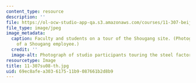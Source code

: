 ```yaml
---
content_type: resource
description: ''
file: https://ol-ocw-studio-app-qa.s3.amazonaws.com/courses/11-307-beijing-urban-design-studio-summer-2008/69ec8afea303617511b9087661b2d8b9_11-307su08-th.jpg
file_type: image/jpeg
image_metadata:
  caption: Faculty and students on a tour of the Shougang site. (Photograph courtesy
    of a Shougang employee.)
  credit: ''
  image-alt: Photograph of studio participants touring the steel factory site.
resourcetype: Image
title: 11-307su08-th.jpg
uid: 69ec8afe-a303-6175-11b9-087661b2d8b9
---
```

